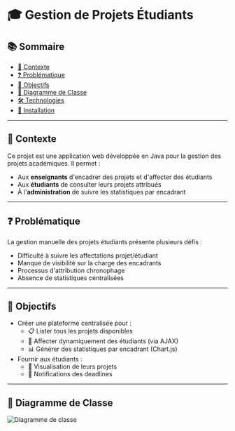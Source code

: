 # 🎓 Gestion de Projets Étudiants

## 📚 Sommaire
- [📌 Contexte](#-contexte)
- [❓ Problématique](#-problématique)
- [🎯 Objectifs](#-objectifs)
- [🧩 Diagramme de Classe](#-diagramme-de-classe)
- [🛠 Technologies](#-technologies)
- [🚀 Installation](#-installation)

---

## 📌 Contexte

Ce projet est une application web développée en Java pour la gestion des projets académiques. Il permet :
- Aux **enseignants** d'encadrer des projets et d'affecter des étudiants
- Aux **étudiants** de consulter leurs projets attribués
- À l'**administration** de suivre les statistiques par encadrant

---

## ❓ Problématique

La gestion manuelle des projets étudiants présente plusieurs défis :
- Difficulté à suivre les affectations projet/étudiant
- Manque de visibilité sur la charge des encadrants
- Processus d'attribution chronophage
- Absence de statistiques centralisées

---

## 🎯 Objectifs

- Créer une plateforme centralisée pour :
  - 📋 Lister tous les projets disponibles
  - 👥 Affecter dynamiquement des étudiants (via AJAX)
  - 📊 Générer des statistiques par encadrant (Chart.js)
- Fournir aux étudiants :
  - 👀 Visualisation de leurs projets
  - 🔔 Notifications des deadlines

---

## 🧩 Diagramme de Classe
![Diagramme de classe](![image](https://github.com/user-attachments/assets/fe7725ca-dcab-4d7d-949d-f9e5e2e5948e)
)
